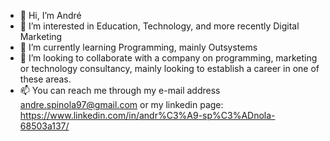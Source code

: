 - 👋 Hi, I’m André
- 👀 I’m interested in Education, Technology, and more recently Digital Marketing
- 🌱 I’m currently learning Programming, mainly Outsystems
- 💞️ I’m looking to collaborate with a company on programming, marketing or technology consultancy, mainly looking to establish a career in one of these areas.
- 📫 You can reach me through my e-mail address andre.spinola97@gmail.com or my linkedin page: https://www.linkedin.com/in/andr%C3%A9-sp%C3%ADnola-68503a137/
